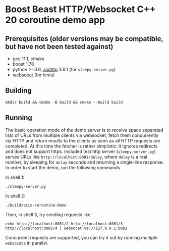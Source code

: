 # Boost Beast HTTP/Websocket C++ 20 coroutine demo app

## Prerequisites (older versions may be compatible, but have not been tested against)
* gcc 11.1, cmake
* boost 1.78
* python >=3.6, [aiohttp](https://pypi.org/project/aiohttp/) 3.8.1 (for `sleepy-server.py`)
* [websocat](https://github.com/vi/websocat) (for tests)

## Building

```shell
mkdir build && cmake -B build && cmake --build build
```

## Running
The basic operation mode of the demo server is to receive space
separated lists of URLs from multiple clients via websocket, fetch
them concurrently via HTTP and return results to the clients as soon
as all HTTP requests are completed. At this time the fetcher is rather
simplistic: it ignores redirects and does not support https. Included
test http server (`sleepy-server.py`) serves URLs like
`http://localhost:8081/delay`, where `delay` is a real number, by
sleeping for `delay` seconds and returning a single-line response. In
order to start the demo, run the following commands.

In shell 1:
```shell
./sleepy-server.py
```

In shell 2:
```shell
./build/asio-coroutine-demo
```

Then, in shell 3, try sending requests like
```shell
echo http://localhost:8081/2 http://localhost:8081/3 http://localhost:8081/4 | websocat ws://127.0.0.1:8082
```

Concurrent requests are supported, you can try it out by running
multiple `websocat`s in parallel.
